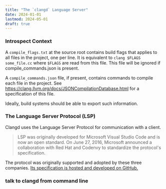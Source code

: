 ```yaml
---
title: "The `clangd` Language Server"
date: 2024-01-01
lastmod: 2024-05-01
draft: true
---
```


### Introspect Context 

A `compile_flags.txt` at the source root contains build flags that applies to all files in the project, one per line.
It is equivalent to `clang $FLAGS some_file.cc` where `$FLAGS` are read from this file.
This file will be ignored if compile_commands.json is present.
 

A `compile_commands.json` file, if present, contains commands to compile each file in the project.
See https://clang.llvm.org/docs/JSONCompilationDatabase.html for a specification of this file.

Ideally, build systems should be able to export such information.

### The Language Server Protocol (LSP)

Clangd uses the Language Server Protocol for communication with a client.

> LSP was originally developed for Microsoft Visual Studio Code and is now an open standard. On June 27, 2016, Microsoft announced a collaboration with Red Hat and Codenvy to standardize the protocol's specification.

The protocol was originally supported and adopted by these three companies. [Its specification is hosted and developed on GitHub.](https://microsoft.github.io/language-server-protocol/)


### talk to clangd from command line

```
```